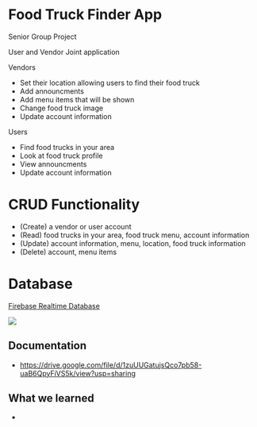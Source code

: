 # Food Truck Finder App 

Senior Group Project

User and Vendor Joint application

Vendors 
- Set their location allowing users to find their food truck
- Add announcments
- Add menu items that will be shown
- Change food truck image
- Update account information

Users
- Find food trucks in your area
- Look at food truck profile
- View announcments
- Update account information

# CRUD Functionality 

- (Create) a vendor or user account
- (Read) food trucks in your area, food truck menu, account information
- (Update) account information, menu, location, food truck information
- (Delete) account, menu items

# Database

[Firebase Realtime Database](https://firebase.google.com/docs/database)

![](FoodTruck.gif)

## Documentation
* https://drive.google.com/file/d/1zuUUGatujsQco7pb58-uaB6QpyFiVS5k/view?usp=sharing

## What we learned

* 

